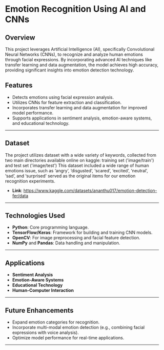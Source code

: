 # Emotion Recognition Using AI and CNNs

## **Overview**  
This project leverages Artificial Intelligence (AI), specifically Convolutional Neural Networks (CNNs), to recognize and analyze human emotions through facial expressions. By incorporating advanced AI techniques like transfer learning and data augmentation, the model achieves high accuracy, providing significant insights into emotion detection technology.  

## **Features**  
- Detects emotions using facial expression analysis.  
- Utilizes CNNs for feature extraction and classification.  
- Incorporates transfer learning and data augmentation for improved model performance.  
- Supports applications in sentiment analysis, emotion-aware systems, and educational technology.  

---

## **Dataset**  
The project utilizes dataset with a wide variety of keywords, collected from two main directories available online on kaggle: training set ('image/train') and test set ('image/test') This dataset included a wide range of human emotions issue, such as ‘angry’, ‘disgusted’, ‘scared’, ‘excited’, ‘neutral’, ‘sad’, and ‘surprised’ served as the original items for our emotion recognition experiments.

- **Link**: https://www.kaggle.com/datasets/ananthu017/emotion-detection-fer/data

---

## **Technologies Used**  
- **Python**: Core programming language.  
- **TensorFlow/Keras**: Framework for building and training CNN models.  
- **OpenCV**: For image preprocessing and facial feature detection.  
- **NumPy** and **Pandas**: Data handling and manipulation.  

---



## **Applications**  
- **Sentiment Analysis**  
- **Emotion-Aware Systems**  
- **Educational Technology**  
- **Human-Computer Interaction**  

---

## **Future Enhancements**  
- Expand emotion categories for recognition.  
- Incorporate multi-modal emotion detection (e.g., combining facial expressions with voice analysis).  
- Optimize model performance for real-time applications.  

---
